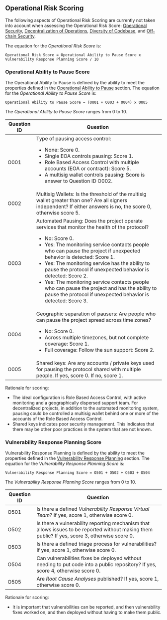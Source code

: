## Operational Risk Scoring

The following aspects of Operational Risk Scoring are currently not taken into account when assessing the Operational Risk Score: [Operational Security](../20categories/40operation/operational-security.md#operational-security), [Decentralization of Operations](../20categories/40operation/decentralization.md#decentralization-of-operations), [Diversity of Codebase](../20categories/40operation/diversity-code.md#codebase-diversity), and [Off-chain Security](../20categories/40operation/offchain-security.md#security-of-off-chain-systems).

The equation for the *Operational Risk Score* is:

```
Operational Risk Score = Operational Ability to Pause Score x Vulnerability Response Planning Score / 10
```

### Operational Ability to Pause Score
The Operational Ability to Pause is defined by the ability to meet the properties defined in the [Operational Ability to Pause](../20categories/40operation/ability-pause.md#ability-to-pause) section. The equation for the *Operational Ability to Pause Score* is:

```
Operational Ability to Pause Score = (O001 + O003 + O004) x O005
```

The *Operational Ability to Pause Score* ranges from 0 to 10.


|Question ID  | Question                     |
|-------------|------------------------------|
| O001        | Type of pausing access control: <ul><li>None: Score 0.</li><li>Single EOA controls pausing: Score 1.</li><li>Role Based Access Control with multiple accounts (EOA or contract): Score 5.</li><li>A multisig wallet controls pausing: Score is answer to Question ID O002.</li></ul> |
| O002        | Multisig Wallets: Is the threshold of the multisig wallet greater than one? Are all signers independent? If either answers is no, the score 0, otherwise score 5. |
| O003        | Automated Pausing: Does the project operate services that monitor the health of the protocol? <ul><li>No: Score 0.</li><li>Yes: The monitoring service contacts people who can pause the project if unexpected behavior is detected: Score 1.</li><li>Yes: The monitoring service has the ability to pause the protocol if unexpected behavior is detected: Score 2.</li><li>Yes: The monitoring service contacts people who can pause the project and has the ability to pause the protocol if unexpected behavior is detected: Score 3.</li></ul> |
| O004        | Geographic separation of pausers: Are people who can pause the project spread across time zones? <ul><li>No: Score 0.</li><li>Across multiple timezones, but not complete coverage: Score 1.</li><li>Full coverage: Follow the sun support: Score 2.</li></ul> |
| O005        | Shared keys: Are any accounts / private keys used for pausing the protocol shared with multiple people. If yes, score 0. If no, score 1. | 

Rationale for scoring:

* The ideal configuration is Role Based Access Control, with active monitoring and a geographically dispersed support team. For decentralized projects, in addition to the automated monitoring system, pausing could be controlled a multisig wallet behind one or more of the accounts of the Role Based Access Control.
* Shared keys indicates poor security management. This indicates that there may be other poor practices in the system that are not known.




### Vulnerability Response Planning Score
Vulnerability Response Planning is defined by the ability to meet the properties defined in the 
[Vulnerability Response Planning](../20categories/40operation/vulnerability.md#vulnerability-response-plan) section. The equation for the *Vulnerability Response Planning Score* is:

```
Vulnerability Response Planning Score = O501 + O502 + O503 + O504
```

The *Vulnerability Response Planning Score* ranges from 0 to 10.


|Question ID  | Question                     |
|-------------|------------------------------|
| O501        | Is there a defined *Vulnerability Response Virtual Team*? If yes, score 1, otherwise score 0. |
| O502        | Is there a vulnerability reporting mechanism that allows issues to be reported without making them public? If yes, score 3, otherwise score 0. |
| O503        | Is there a defined triage process for vulnerabilities?  If yes, score 1, otherwise score 0. |
| O504        | Can vulnerabilities fixes be deployed without needing to put code into a public repository? If yes, score 4, otherwise score 0. |
| O505        | Are *Root Cause Analyses* published? If yes, score 1, otherwise score 0. |


Rationale for scoring:

* It is important that vulnerabilities can be reported, and then vulnerability fixes worked on, and then deployed without having to make them public. 


